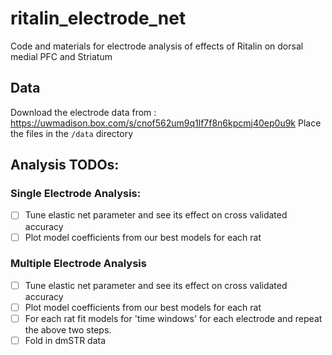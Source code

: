 # ritalin_electrode_net

Code and materials for electrode analysis of effects of Ritalin on dorsal medial PFC and Striatum

## Data

Download the electrode data from : https://uwmadison.box.com/s/cnof562um9q1lf7f8n6kpcmj40ep0u9k
Place the files in the `/data` directory

## Analysis TODOs: 

### Single Electrode Analysis:
- [ ] Tune elastic net parameter and see its effect on cross validated accuracy
- [ ] Plot model coefficients from our best models for each rat 

### Multiple Electrode Analysis
- [ ] Tune elastic net parameter and see its effect on cross validated accuracy
- [ ] Plot model coefficients from our best models for each rat 
- [ ] For each rat fit models for 'time windows' for each electrode and repeat the above two steps.
- [ ] Fold in dmSTR data
